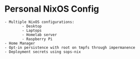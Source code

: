 # Personal NixOS Config
	- Multiple NixOS configurations:
			- Desktop
			- Laptops
			- Homelab server
			- Raspberry Pi
	- Home Manager
	- Opt-in persistence with root on tmpfs through impermanence
	- Deployment secrets using sops-nix
